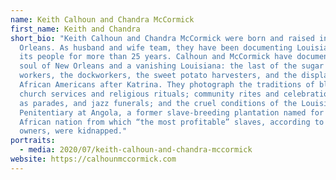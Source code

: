 ```yaml
---
name: Keith Calhoun and Chandra McCormick
first_name: Keith and Chandra
short_bio: "Keith Calhoun and Chandra McCormick were born and raised in New
  Orleans. As husband and wife team, they have been documenting Louisiana and
  its people for more than 25 years. Calhoun and McCormick have documented the
  soul of New Orleans and a vanishing Louisiana: the last of the sugar cane
  workers, the dockworkers, the sweet potato harvesters, and the displacement of
  African Americans after Katrina. They photograph the traditions of black
  church services and religious rituals; community rites and celebrations, such
  as parades, and jazz funerals; and the cruel conditions of the Louisiana State
  Penitentiary at Angola, a former slave-breeding plantation named for the
  African nation from which “the most profitable” slaves, according to slave
  owners, were kidnapped."
portraits:
  - media: 2020/07/keith-calhoun-and-chandra-mccormick
website: https://calhounmccormick.com
---
```

